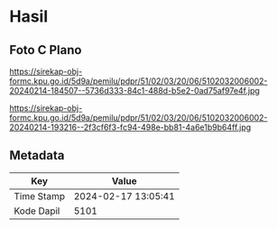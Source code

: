 # Hasil

## Foto C Plano

https://sirekap-obj-formc.kpu.go.id/5d9a/pemilu/pdpr/51/02/03/20/06/5102032006002-20240214-184507--5736d333-84c1-488d-b5e2-0ad75af97e4f.jpg

https://sirekap-obj-formc.kpu.go.id/5d9a/pemilu/pdpr/51/02/03/20/06/5102032006002-20240214-193216--2f3cf6f3-fc94-498e-bb81-4a6e1b9b64ff.jpg


## Metadata

| Key        | Value               |
| ---------- | ------------------- |
| Time Stamp | 2024-02-17 13:05:41 |
| Kode Dapil | 5101                |



